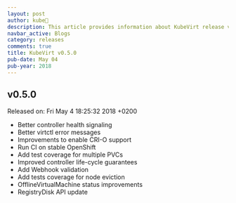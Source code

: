 ```yaml
---
layout: post
author: kube🤖
description: This article provides information about KubeVirt release v0.5.0 changes
navbar_active: Blogs
category: releases
comments: true
title: KubeVirt v0.5.0
pub-date: May 04
pub-year: 2018
---
```



## v0.5.0

Released on: Fri May 4 18:25:32 2018 +0200

- Better controller health signaling
- Better virtctl error messages
- Improvements to enable CRI-O support
- Run CI on stable OpenShift
- Add test coverage for multiple PVCs
- Improved controller life-cycle guarantees
- Add Webhook validation
- Add tests coverage for node eviction
- OfflineVirtualMachine status improvements
- RegistryDisk API update
